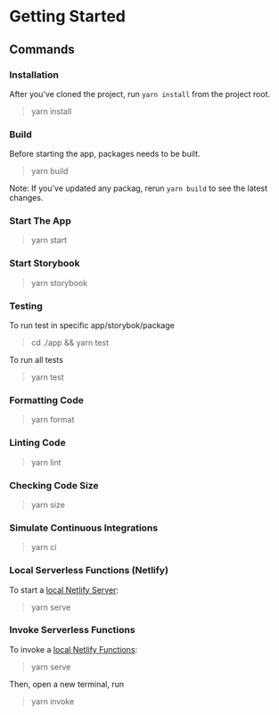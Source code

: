 # Getting Started

## Commands

### Installation

After you've cloned the project, run `yarn install` from the project root.
> yarn install

### Build

Before starting the app, packages needs to be built.
> yarn build

Note: If you've updated any packag, rerun `yarn build` to see the latest changes.

### Start The App

> yarn start

### Start Storybook

> yarn storybook

### Testing

To run test in specific app/storybok/package

> cd ./app && yarn test

To run all tests

> yarn test

### Formatting Code

> yarn format

### Linting Code

> yarn lint

### Checking Code Size

> yarn size

### Simulate Continuous Integrations

> yarn ci

### Local Serverless Functions (Netlify)

To start a [local Netlify Server](https://docs.netlify.com/cli/get-started/#usage-data-collection):
> yarn serve

### Invoke Serverless Functions

To invoke a [local Netlify Functions](https://github.com/netlify/cli/blob/master/docs/netlify-dev.md#netlify-functions):
> yarn serve

Then, open a new terminal, run
> yarn invoke